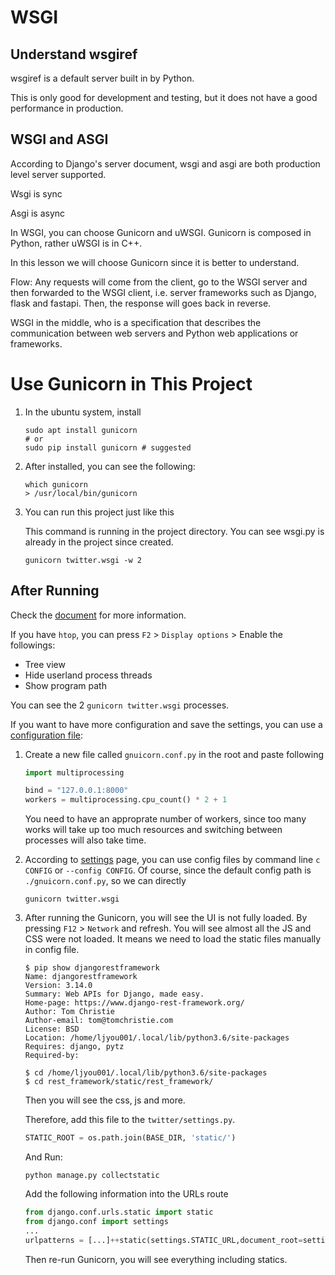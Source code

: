 # WSGI 

## Understand wsgiref

wsgiref is a default server built in by Python.

This is only good for development and testing, but it does not have a good performance in production.

## WSGI and ASGI

According to Django's server document, wsgi and asgi are both production level server supported.

Wsgi is sync

Asgi is async

In WSGI, you can choose Gunicorn and uWSGI. Gunicorn is composed in Python, rather uWSGI is in C++.

In this lesson we will choose Gunicorn since it is better to understand.

Flow: Any requests will come from the client, go to the WSGI server and then forwarded to the WSGI client,
i.e. server frameworks such as Django, flask and fastapi. Then, the response will goes back in reverse.

WSGI in the middle, who is a specification that describes the communication between web servers and Python
web applications or frameworks.

# Use Gunicorn in This Project

1. In the ubuntu system, install

    ```shell
    sudo apt install gunicorn
    # or
    sudo pip install gunicorn # suggested 
    ```

2. After installed, you can see the following:

    ```shell
    which gunicorn
    > /usr/local/bin/gunicorn
    ```

3. You can run this project just like this

    This command is running in the project directory.
    You can see wsgi.py is already in the project since created.

    ```shell
    gunicorn twitter.wsgi -w 2
    ```

## After Running

Check the [document](https://docs.gunicorn.org/en/latest/run.html) for more information.

If you have `htop`, you can press `F2` > `Display options` > Enable the followings:

- Tree view
- Hide userland process threads
- Show program path

You can see the 2 `gunicorn twitter.wsgi` processes.

If you want to have more configuration and save the settings, you can use a [configuration file](https://docs.gunicorn.org/en/latest/configure.html):

1. Create a new file called `gnuicorn.conf.py` in the root and paste following

    ```python
    import multiprocessing

    bind = "127.0.0.1:8000"
    workers = multiprocessing.cpu_count() * 2 + 1
    ```

    You need to have an approprate number of workers, since too many works will take up too much resources and switching between processes will also take time.

2. According to [settings](https://docs.gunicorn.org/en/latest/settings.html) page, you can use config files by command line `c CONFIG` or `--config CONFIG`. Of course, since the default config path is `./gnuicorn.conf.py`, so we can directly

    ```shell
    gunicorn twitter.wsgi
    ```

3. After running the Gunicorn, you will see the UI is not fully loaded. By pressing `F12` > `Network` and refresh. You will see almost all the JS and CSS were not loaded. It means we need to load the static files manually in config file.

    ```shell
    $ pip show djangorestframework
    Name: djangorestframework
    Version: 3.14.0
    Summary: Web APIs for Django, made easy.
    Home-page: https://www.django-rest-framework.org/
    Author: Tom Christie
    Author-email: tom@tomchristie.com
    License: BSD
    Location: /home/ljyou001/.local/lib/python3.6/site-packages
    Requires: django, pytz
    Required-by:

    $ cd /home/ljyou001/.local/lib/python3.6/site-packages
    $ cd rest_framework/static/rest_framework/
    ```

    Then you will see the css, js and more.

    Therefore, add this file to the `twitter/settings.py`.

    ```python
    STATIC_ROOT = os.path.join(BASE_DIR, 'static/')
    ```

    And Run:

    ```shell
    python manage.py collectstatic
    ```

    Add the following information into the URLs route

    ```python
    from django.conf.urls.static import static
    from django.conf import settings
    ...
    urlpatterns = [...]++static(settings.STATIC_URL,document_root=settings.STATIC_ROOT)
    ```

    Then re-run Gunicorn, you will see everything including statics.

